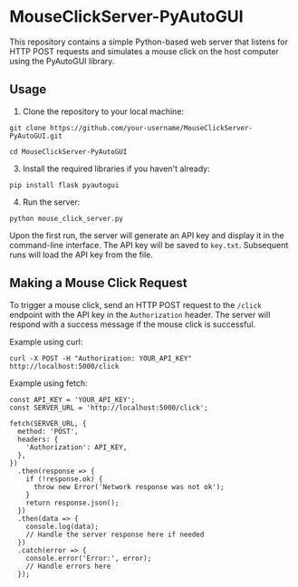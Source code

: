 # MouseClickServer-PyAutoGUI

This repository contains a simple Python-based web server that listens for HTTP POST requests and simulates a mouse click on the host computer using the PyAutoGUI library.

## Usage

1. Clone the repository to your local machine:

```
git clone https://github.com/your-username/MouseClickServer-PyAutoGUI.git

cd MouseClickServer-PyAutoGUI
```


3. Install the required libraries if you haven't already:

```
pip install flask pyautogui
```


4. Run the server:

```
python mouse_click_server.py
```


Upon the first run, the server will generate an API key and display it in the command-line interface. The API key will be saved to `key.txt`. Subsequent runs will load the API key from the file.

## Making a Mouse Click Request

To trigger a mouse click, send an HTTP POST request to the `/click` endpoint with the API key in the `Authorization` header. The server will respond with a success message if the mouse click is successful.

Example using curl:

    curl -X POST -H "Authorization: YOUR_API_KEY" http://localhost:5000/click

Example using fetch:

```
const API_KEY = 'YOUR_API_KEY';
const SERVER_URL = 'http://localhost:5000/click';

fetch(SERVER_URL, {
  method: 'POST',
  headers: {
    'Authorization': API_KEY,
  },
})
  .then(response => {
    if (!response.ok) {
      throw new Error('Network response was not ok');
    }
    return response.json();
  })
  .then(data => {
    console.log(data);
    // Handle the server response here if needed
  })
  .catch(error => {
    console.error('Error:', error);
    // Handle errors here
  });
```
